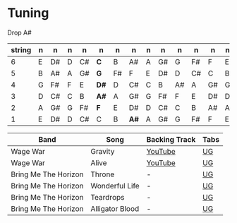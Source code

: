 # Tuning

Drop A#

| string | n  | n  | n | n  | n  | n  | n  | n | n  | n  | n  | n  | n  |
|--------|----|----|---|----|----|----|----|---|----|----|----|----|----|
| 6      | E  | D# | D | C# | **C**  | B  | A# | A | G# | G  | F# | F  | E  |
| 5      | B  | A# | A | G# | **G**  | F# | F  | E | D# | D  | C# | C  | B  |
| 4      | G  | F# | F | E  | **D#** | D  | C# | C | B  | A# | A  | G# | G  |
| 3      | D  | C# | C | B  | **A#** | A  | G# | G | F# | F  | E  | D# | D  |
| 2      | A  | G# | G | F# | **F**  | E  | D# | D | C# | C  | B  | A# | A  |
| 1      | E  | D# | D | C# | C  | B  | **A#** | A | G# | G  | F# | F  | E  |

| Band | Song | Backing Track | Tabs
| --- | --- | --- | --- |
| Wage War | Gravity | [YouTube](https://www.youtube.com/watch?v=ygwrATMHYgg) | [UG](https://tabs.ultimate-guitar.com/tab/wage-war/gravity-official-2411603)
| Wage War | Alive | [YouTube](https://www.youtube.com/watch?v=CGqP5LDa6GU) | [UG](https://tabs.ultimate-guitar.com/tab/wage-war/alive-official-3950588)
| Bring Me The Horizon | Throne | - | [UG](https://tabs.ultimate-guitar.com/tab/bring-me-the-horizon/throne-official-1916283)
| Bring Me The Horizon | Wonderful Life | - | [UG](https://tabs.ultimate-guitar.com/tab/bring-me-the-horizon/wonderful-life-official-2501037)
| Bring Me The Horizon | Teardrops | - | [UG](https://tabs.ultimate-guitar.com/tab/bring-me-the-horizon/teardrops-official-3484013)
| Bring Me The Horizon | Alligator Blood | - | [UG](https://tabs.ultimate-guitar.com/tab/bring-me-the-horizon/alligator-blood-guitar-pro-1081098)